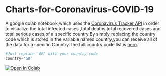 # Charts-for-Coronavirus-COVID-19
A google colab notebook,which uses the [Coronavirus Tracker API](https://thevirustracker.com/api) in order to visualize the total infected cases ,total deaths,total recovered cases and total serious cases,of a specific country.By simply replacing the country code which is stored in the variable named country,you can receive all of the data for a specific Country.The full country code list is [here](https://thevirustracker.com/api#indexpage).

```python
#Just replace 'GR' with your country code
country='GR'
```

[![Open In Colab](https://colab.research.google.com/assets/colab-badge.svg)](https://colab.research.google.com/github/Manosgou/Charts-for-Coronavirus-COVID-19/blob/master/coronavirus_charts.ipynb)
